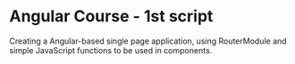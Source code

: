 # Angular Course - 1st script

Creating a Angular-based single page application, using RouterModule and simple JavaScript functions to be used in components.
